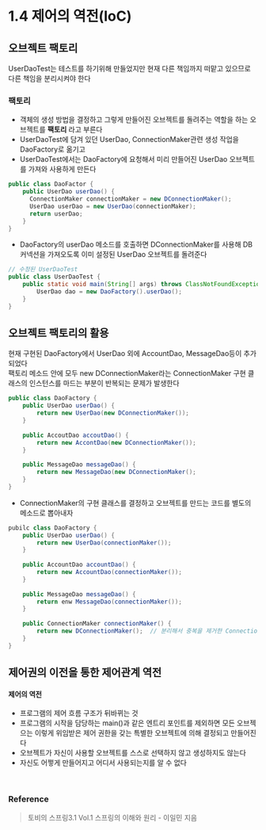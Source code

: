 # 1.4 제어의 역전(IoC)
## 오브젝트 팩토리
UserDaoTest는 테스트를 하기위해 만들었지만 현재 다른 책임까지 떠맡고 있으므로 다른 책임을 분리시켜야 한다


### 팩토리
* 객체의 생성 방법을 결정하고 그렇게 만들어진 오브젝트를 돌려주는 역할을 하는 오브젝트를 **팩토리** 라고 부른다
* UserDaoTest에 담겨 있던 UserDao, ConnectionMaker관련 생성 작업을 DaoFactory로 옮기고
* UserDaoTest에서는 DaoFactory에 요청해서 미리 만들어진 UserDao 오브젝트를 가져와 사용하게 만든다

```java
public class DaoFactor {
    public UserDao userDao() {
      ConnectionMaker connectionMaker = new DConnectionMaker();
      UserDao userDao = new UserDao(connectionMaker);
      return userDao;
    }
}
```

* DaoFactory의 userDao 메소드를 호출하면 DConnectionMaker를 사용해 DB 커넥션을 가져오도록 이미 설정된 UserDao 오브젝트를 돌려준다

```java
// 수정된 UserDaoTest
public class UserDaoTest {
    public static void main(String[] args) throws ClassNotFoundException, SQLException {
        UserDao dao = new DaoFactory().userDao();
    }
}
```

## 오브젝트 팩토리의 활용
현재 구현된 DaoFactory에서 UserDao 외에 AccountDao, MessageDao등이 추가되었다</br>
팩토리 메소드 안에 모두 new DConnectionMaker라는 ConnectionMaker 구현 클래스의 인스턴스를 마드는 부분이 반복되는 문제가 발생한다</br>

```java
public class DaoFactory {
    public UserDao userDao() {
        return new UserDao(new DConnectionMaker());
    }
    
    public AccoutDao accoutDao() {
        return new AccontDao(new DConnectionMaker());
    }
    
    public MessageDao messageDao() {
        return new MessageDao(new DConnectionMaker();
    }
}
```

* ConnectionMaker의 구현 클래스를 결정하고 오브젝트를 만드는 코드를 별도의 메소드로 뽑아내자

```java
pubilc class DaoFactory {
    public UserDao userDao() {
        return new UserDao(connectionMaker());
    }
    
    public AccountDao accountDao() {
        return new AccountDao(connectionMaker());
    }
    
    public MessageDao messageDao() {
        return enw MessageDao(connectionMaker());
    }
    
    public ConnectionMaker connectionMaker() {
        return new DConnectionMaker();  // 분리해서 중복을 제거한 ConnectionMaker 타입 오브젝트 생성 코드
    }
}
```

## 제어권의 이전을 통한 제어관계 역전
#### 제어의 역전
* 프로그램의 제어 흐름 구조가 뒤바뀌는 것
* 프로그램의 시작을 담당하는 main()과 같은 엔트리 포인트를 제외하면 모든 오브젝으는 이렇게 위임받은 제어 권한을 갖는 특별한 오브젝트에 의해 결정되고 만들어진다
* 오브젝트가 자신이 사용할 오브젝트를 스스로 선택하지 않고 생성하지도 않는다
* 자신도 어쩧게 만들어지고 어디서 사용되는지를 알 수 없다

</br>

### Reference
> 토비의 스프링3.1 Vol.1 스프링의 이해와 원리 - 이일민 지음
